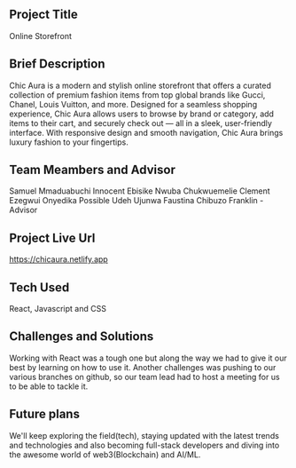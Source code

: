 ## Project Title

Online Storefront

## Brief Description

Chic Aura is a modern and stylish online storefront that offers a curated collection of premium fashion items from top global brands like Gucci, Chanel, Louis Vuitton, and more. Designed for a seamless shopping experience, Chic Aura allows users to browse by brand or category, add items to their cart, and securely check out — all in a sleek, user-friendly interface. With responsive design and smooth navigation, Chic Aura brings luxury fashion to your fingertips.

## Team Meambers and Advisor

Samuel Mmaduabuchi
Innocent Ebisike
Nwuba Chukwuemelie Clement
Ezegwui Onyedika Possible
Udeh Ujunwa Faustina
Chibuzo Franklin - Advisor

## Project Live Url
https://chicaura.netlify.app

## Tech Used

React, Javascript and CSS

## Challenges and Solutions

Working with React was a tough one but along the way we had to give it our best by learning on how to use it.
Another challenges was pushing to our various branches on github, so our team lead had to host a meeting for us to be able to tackle it.

## Future plans

We'll keep exploring the field(tech), staying updated with the latest trends and technologies and also becoming full-stack developers and diving into the awesome world of web3(Blockchain) and AI/ML.
